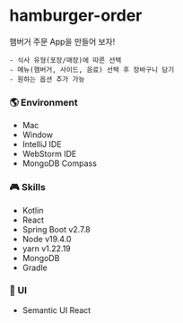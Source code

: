 # hamburger-order
햄버거 주문 App을 만들어 보자!

```
- 식사 유형(포장/매장)에 따른 선택
- 메뉴(햄버거, 사이드, 음료) 선택 후 장바구니 담기
- 원하는 옵션 추가 가능
```
  
### 🌎 Environment
- Mac
- Window
- IntelliJ IDE
- WebStorm IDE
- MongoDB Compass
  
### 🎮 Skills
- Kotlin
- React
- Spring Boot v2.7.8
- Node v19.4.0
- yarn v1.22.19
- MongoDB
- Gradle
  
### 🎨 UI 
- Semantic UI React
